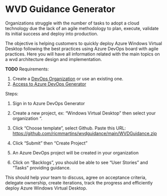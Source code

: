 # WVD Guidance Generator

Organizations struggle with the number of tasks to adopt a cloud technology due the lack of an agile methodology to plan, execute,  validate its initial success and deploy into production.

The objective is helping customers to quickly deploy Azure Windows Virtual Desktop following the best practices using  Azure DevOps board with agile practices. Here you will have all information related with the main topics on a wvd architecture design and implementation.

**TODO** Requirements:

1. Create a [DevOps Organization](https://docs.microsoft.com/en-us/azure/devops/organizations/accounts/create-organization?view=azure-devops#create-an-organization) or use an existing one.
2. [Access to Azure DevOps Generator](https://nam06.safelinks.protection.outlook.com/?url=https%3A%2F%2Fdocs.microsoft.com%2Fen-us%2Fazure%2Fdevops%2Fdemo-gen%2Fuse-demo-generator-v2%3Fview%3Dazure-devops&data=02%7C01%7Ccrmuno%40microsoft.com%7Cd340cee195414944089708d7e20b9512%7C72f988bf86f141af91ab2d7cd011db47%7C1%7C0%7C637226411708900870&sdata=0XTp%2BCwHnScmiiNJly0pv%2ByyFsmU8h6RjXb2V4pdO%2B8%3D&reserved=0)


Steps:

1. Sign in to Azure DevOps Generator

2.	Create a new project, ex: “Windows Virtual Desktop” then select your organization “.

3. Click “Choose template”, select Github. Paste this URL: https://github.com/ricmmartins/wvdguidance/main/WVDGuidance.zip
 
4. Click “Submit” then “Create Project”

5. An Azure DevOps project will be created in your organization
 
6. Click on “Backlogs”, you should be able to see “User Stories” and “Tasks” providing guidance.

This should help your team to discuss, agree on acceptance criteria,  delegate ownership, create iterations, track the progress and efficiently deploy Azure Windows Virtual Desktop.
